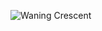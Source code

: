 ![Waning Crescent](https://raw.githubusercontent.com/ioan3/WaningCrescent/master/WaningCrescent.svg)

